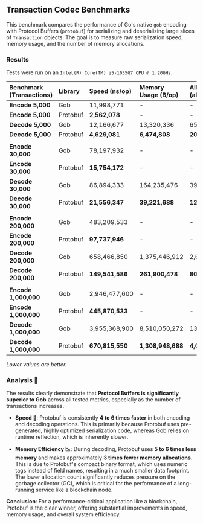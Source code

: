 ## Transaction Codec Benchmarks

This benchmark compares the performance of Go's native `gob` encoding with Protocol Buffers (`protobuf`) for serializing and deserializing large slices of `Transaction` objects. The goal is to measure raw serialization speed, memory usage, and the number of memory allocations.

### Results

Tests were run on an `Intel(R) Core(TM) i5-1035G7 CPU @ 1.20GHz`.

| Benchmark (Transactions) | Library  | Speed (ns/op)   | Memory Usage (B/op) | Allocations (allocs/op) |
|:-------------------------|:---------|:----------------|:--------------------|:------------------------|
| **Encode 5,000**         | Gob      | 11,998,771      | -                   | -                       |
| **Encode 5,000**         | Protobuf | **2,562,078**   | -                   | -                       |
| **Decode 5,000**         | Gob      | 12,166,677      | 13,320,336          | 65,222                  |
| **Decode 5,000**         | Protobuf | **4,629,081**   | **6,474,808**       | **20,017**              |
|                          |          |                 |                     |                         |
| **Encode 30,000**        | Gob      | 78,197,932      | -                   | -                       |
| **Encode 30,000**        | Protobuf | **15,754,172**  | -                   | -                       |
| **Decode 30,000**        | Gob      | 86,894,333      | 164,235,476         | 390,226                 |
| **Decode 30,000**        | Protobuf | **21,556,347**  | **39,221,688**      | **120,024**             |
|                          |          |                 |                     |                         |
| **Encode 200,000**       | Gob      | 483,209,533     | -                   | -                       |
| **Encode 200,000**       | Protobuf | **97,737,946**  | -                   | -                       |
| **Decode 200,000**       | Gob      | 658,466,850     | 1,375,446,912       | 2,600,235               |
| **Decode 200,000**       | Protobuf | **149,541,586** | **261,900,478**     | **800,032**             |
|                          |          |                 |                     |                         |
| **Encode 1,000,000**     | Gob      | 2,946,477,600   | -                   | -                       |
| **Encode 1,000,000**     | Protobuf | **445,870,533** | -                   | -                       |
| **Decode 1,000,000**     | Gob      | 3,955,368,900   | 8,510,050,272       | 13,000,247              |
| **Decode 1,000,000**     | Protobuf | **670,815,550** | **1,308,948,688**   | **4,000,040**           |

*Lower values are better.*

### Analysis 🧐

The results clearly demonstrate that **Protocol Buffers is significantly superior to Gob** across all tested metrics, especially as the number of transactions increases.

-   **Speed 🚀**: Protobuf is consistently **4 to 6 times faster** in both encoding and decoding operations. This is primarily because Protobuf uses pre-generated, highly optimized serialization code, whereas Gob relies on runtime reflection, which is inherently slower.

-   **Memory Efficiency 📉**: During decoding, Protobuf uses **5 to 6 times less memory** and makes approximately **3 times fewer memory allocations**. This is due to Protobuf's compact binary format, which uses numeric tags instead of field names, resulting in a much smaller data footprint. The lower allocation count significantly reduces pressure on the garbage collector (GC), which is critical for the performance of a long-running service like a blockchain node.


**Conclusion**: For a performance-critical application like a blockchain, Protobuf is the clear winner, offering substantial improvements in speed, memory usage, and overall system efficiency.